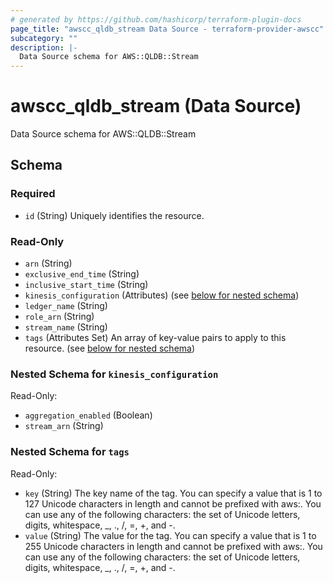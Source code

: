 ```yaml
---
# generated by https://github.com/hashicorp/terraform-plugin-docs
page_title: "awscc_qldb_stream Data Source - terraform-provider-awscc"
subcategory: ""
description: |-
  Data Source schema for AWS::QLDB::Stream
---
```


# awscc_qldb_stream (Data Source)

Data Source schema for AWS::QLDB::Stream



<!-- schema generated by tfplugindocs -->
## Schema

### Required

- `id` (String) Uniquely identifies the resource.

### Read-Only

- `arn` (String)
- `exclusive_end_time` (String)
- `inclusive_start_time` (String)
- `kinesis_configuration` (Attributes) (see [below for nested schema](#nestedatt--kinesis_configuration))
- `ledger_name` (String)
- `role_arn` (String)
- `stream_name` (String)
- `tags` (Attributes Set) An array of key-value pairs to apply to this resource. (see [below for nested schema](#nestedatt--tags))

<a id="nestedatt--kinesis_configuration"></a>
### Nested Schema for `kinesis_configuration`

Read-Only:

- `aggregation_enabled` (Boolean)
- `stream_arn` (String)


<a id="nestedatt--tags"></a>
### Nested Schema for `tags`

Read-Only:

- `key` (String) The key name of the tag. You can specify a value that is 1 to 127 Unicode characters in length and cannot be prefixed with aws:. You can use any of the following characters: the set of Unicode letters, digits, whitespace, _, ., /, =, +, and -.
- `value` (String) The value for the tag. You can specify a value that is 1 to 255 Unicode characters in length and cannot be prefixed with aws:. You can use any of the following characters: the set of Unicode letters, digits, whitespace, _, ., /, =, +, and -.


